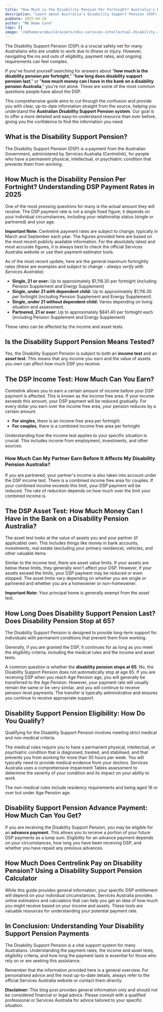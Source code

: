 ```yaml
---
title: "How Much is the Disability Pension Per Fortnight? Australia's DSP Guide (2025)"
description: "Learn about Australia's Disability Support Pension (DSP) including payment rates, eligibility criteria, income and asset tests, and how long the pension lasts."
pubDate: 2025-04-29
author: "MD Home Care"
tags: []
image: "/mdhomecarebuild/assets/ndis-services-intellectual-disability-2-woman-smiling-hugging.webp"
---
```


The Disability Support Pension (DSP) is a crucial safety net for many Australians who are unable to work due to illness or injury. However, navigating the ins and outs of eligibility, payment rates, and ongoing requirements can feel complex.

If you've found yourself searching for answers about "**how much is the disability pension per fortnight**," "**how long does disability support pension last**," or "**how much money can I have in the bank on a disability pension Australia**," you're not alone. These are some of the most common questions people have about the DSP.

This comprehensive guide aims to cut through the confusion and provide you with clear, up-to-date information straight from the source, helping you understand the **Australian Disability Support Pension system**. Our goal is to offer a more detailed and easy-to-understand resource than ever before, giving you the confidence to find the information you need.

## What is the Disability Support Pension?

The Disability Support Pension (DSP) is a payment from the Australian Government, administered by Services Australia (Centrelink), for people who have a permanent physical, intellectual, or psychiatric condition that prevents them from working.

## How Much is the Disability Pension Per Fortnight? Understanding DSP Payment Rates in 2025

One of the most pressing questions for many is the actual amount they will receive. The DSP payment rate is not a single fixed figure; it depends on your individual circumstances, including your relationship status (single or partnered) and your age.

**Important Note:** Centrelink payment rates are subject to change, typically in March and September each year. The figures provided here are based on the most recent publicly available information. For the absolutely latest and most accurate figures, it is always best to check the official Services Australia website or use their payment estimator tools.

As of the most recent update, here are the general maximum fortnightly rates (these are examples and subject to change - *always verify with Services Australia*):

- **Single, 21 or over:** Up to approximately $1,116.30 per fortnight (including Pension Supplement and Energy Supplement)
- **Single, under 21 with dependent child:** Up to approximately $1,116.30 per fortnight (including Pension Supplement and Energy Supplement)
- **Single, under 21 without dependent child:** Varies depending on living situation and assessment.
- **Partnered, 21 or over:** Up to approximately $841.40 per fortnight each (including Pension Supplement and Energy Supplement)

These rates can be affected by the income and asset tests.

## Is the Disability Support Pension Means Tested?

Yes, the Disability Support Pension is subject to both an **income test** and an **asset test**. This means that any income you earn and the value of assets you own can affect how much DSP you receive.

## The DSP Income Test: How Much Can You Earn?

Centrelink allows you to earn a certain amount of income before your DSP payment is affected. This is known as the income free area. If your income exceeds this amount, your DSP payment will be reduced gradually. For every dollar you earn over the income free area, your pension reduces by a certain amount.

- **For singles**, there is an income free area per fortnight.
- **For couples**, there is a combined income free area per fortnight.

Understanding how the income test applies to your specific situation is crucial. This includes income from employment, investments, and other sources.

### How Much Can My Partner Earn Before It Affects My Disability Pension Australia?

If you are partnered, your partner's income is also taken into account under the DSP income test. There is a combined income free area for couples. If your combined income exceeds this limit, your DSP payment will be reduced. The rate of reduction depends on how much over the limit your combined income is.

## The DSP Asset Test: How Much Money Can I Have in the Bank on a Disability Pension Australia?

The asset test looks at the value of assets you and your partner (if applicable) own. This includes things like money in bank accounts, investments, real estate (excluding your primary residence), vehicles, and other valuable items.

Similar to the income test, there are asset value limits. If your assets are below these limits, they generally won't affect your DSP. However, if your assets exceed the limits, your DSP payment may be reduced or even stopped. The asset limits vary depending on whether you are single or partnered and whether you are a homeowner or non-homeowner.

**Important Note:** Your principal home is generally exempt from the asset test.

## How Long Does Disability Support Pension Last? Does Disability Pension Stop at 65?

The Disability Support Pension is designed to provide long-term support for individuals with permanent conditions that prevent them from working.

Generally, if you are granted the DSP, it continues for as long as you meet the eligibility criteria, including the medical rules and the income and asset tests.

A common question is whether the **disability pension stops at 65**. No, the Disability Support Pension does not automatically stop at age 65. If you are receiving DSP when you reach Age Pension age, you will generally be transferred to the Age Pension. However, your payment rate will usually remain the same or be very similar, and you will continue to receive pension-level payments. The transfer is typically administrative and ensures you continue to receive appropriate support.

## Disability Support Pension Eligibility: How Do You Qualify?

Qualifying for the Disability Support Pension involves meeting strict medical and non-medical criteria.

The medical rules require you to have a permanent physical, intellectual, or psychiatric condition that is diagnosed, treated, and stabilised, and that prevents you from working for more than 30 hours per week. You will typically need to provide medical evidence from your doctors. Services Australia uses a comprehensive Impairment Tables assessment to determine the severity of your condition and its impact on your ability to work.

The non-medical rules include residency requirements and being aged 16 or over but under Age Pension age.

## Disability Support Pension Advance Payment: How Much Can You Get?

If you are receiving the Disability Support Pension, you may be eligible for an **advance payment**. This allows you to receive a portion of your future DSP payments as a lump sum. Eligibility for an advance payment depends on your circumstances, how long you have been receiving DSP, and whether you have repaid any previous advances.

## How Much Does Centrelink Pay on Disability Pension? Using a Disability Support Pension Calculator

While this guide provides general information, your specific DSP entitlement will depend on your individual circumstances. Services Australia provides online estimators and calculators that can help you get an idea of how much you might receive based on your income and assets. These tools are valuable resources for understanding your potential payment rate.

## In Conclusion: Understanding Your Disability Support Pension Payments

The Disability Support Pension is a vital support system for many Australians. Understanding the payment rates, the income and asset tests, eligibility criteria, and how long the payment lasts is essential for those who rely on or are seeking this assistance.

Remember that the information provided here is a general overview. For personalised advice and the most up-to-date details, always refer to the official Services Australia website or contact them directly.

**Disclaimer:** This blog post provides general information only and should not be considered financial or legal advice. Please consult with a qualified professional or Services Australia for advice tailored to your specific situation.
